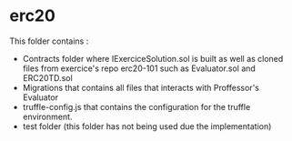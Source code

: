 # erc20
This folder contains :
  - Contracts folder where IExerciceSolution.sol is built as well as cloned files from exercice's repo erc20-101 such as Evaluator.sol and ERC20TD.sol
  - Migrations that contains all files that interacts with Proffessor's Evaluator
  - truffle-config.js that contains the configuration for the truffle environment.
  - test folder (this folder has not being used due the implementation)
